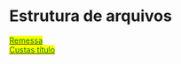 # Estrutura de arquivos

[<mark style="color:green;">Remessa</mark>](https://app.gitbook.com/s/W4AwFUGWy0cHvoDVb3Jx/primeiros-passos/integracao-via-webservice-xml/cartorios-distribuidores/estrutura-do-arquivo-de-remessa/remessa)\
[<mark style="color:green;">Custas título</mark>](https://app.gitbook.com/s/W4AwFUGWy0cHvoDVb3Jx/primeiros-passos/integracao-via-webservice-xml/cartorios-distribuidores/estrutura-do-arquivo-de-remessa/emolumentos)

